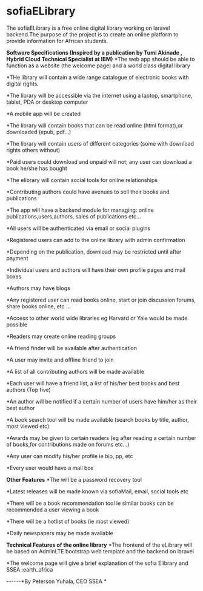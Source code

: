 # sofiaELibrary
The sofiaELibrary is a free online digital library working on laravel backend.The purpose of the project is to create an online platform to provide information for African students. 

**Software Specifications (Inspired by a publication by Tumi Akinade , Hybrid Cloud Technical Specialist at IBM)**
*The web app should be able to function as a website (the welcome page) and a world class digital library

*THe library will contain a wide range catalogue of electronic books with digital rights.

*The library will be accessible via the internet using a laptop, smartphone, tablet, PDA or desktop computer

*A mobile app will be created

*The library will contain books that can be read online (html format),or downloaded (epub, pdf...)

*The library will contain users of different categories (some with download rights others without)

*Paid users could download and unpaid will not; any user can download a book he/she has bought

*The elibrary will contain social tools for online relationships

*Contributing authors could have avenues to sell their books and publications

*The app will have a backend module for managing: online publications,users,authors, sales of publications etc...

*All users will be authenticated via email or social plugins

*Registered users can add to the online library with admin confirmation

*Depending on the publication, download may be restricted until after payment

*Individual users and authors will have their own profile pages and mail boxes

*Authors may have blogs

*Any registered user can read books online, start or join discussion forums, share books online, etc ...

*Access to other world wide libraries eg Harvard or Yale would be made possible

*Readers may create online reading groups

*A friend finder will be available after authentication

*A user may invite and offline friend to join

*A list of all contributing authors will be made available

*Each user will have a friend list, a list of his/her best books and best authors (Top five)

*An author will be notified if a certain number of users have him/her as their best author

*A book search tool will be made available (search books by title, author, most viewed etc)

*Awards may be given to certain readers (eg after reading a certain number of books,for contributions made on forums etc...)

*Any user can modify his/her profile ie bio, pp, etc

*Every user would have a mail box

**Other Features**
*The will be a password recovery tool

*Latest releases will be made known via sofiaMail, email, social tools etc

*There will be a book recommendation tool ie similar books can be recommended a user viewing a book

*There will be a hotlist of books (ie most viewed)

*Daily newspapers may be made available

**Technical Features of the online library**
*The frontend of the eLibrary will be based on AdminLTE bootstrap web template and the backend on laravel

*The welcome page will give a brief explanation of the sofia Elibrary and SSEA :earth_africa


------*By Peterson Yuhala, CEO SSEA *




